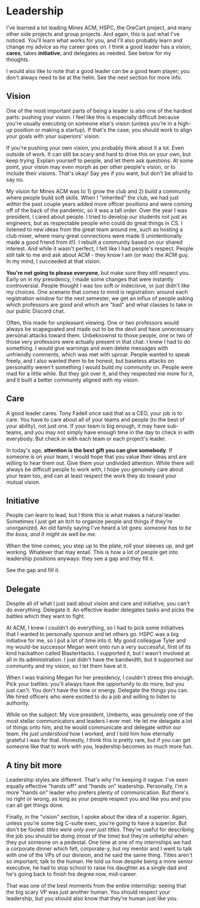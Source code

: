 # Leadership

I've learned a lot leading Mines ACM, HSPC, the OreCart project,
and many other side projects and group projects. And again, this is
just what I've noticed. You'll learn what works for you, and I'll
also probably learn and change my advice as my career goes on. I
think a good leader has a vision, **cares**, takes **initiative**, 
and delegates as needed. See below for my thoughts.

I would also like to note that a good leader can be a good team player;
you don't always need to be at the helm. See the next section for more info.

## Vision

One of the most important parts of being a leader is also one of the hardest
parts: pushing your vision. I feel like this is especially difficult because
you're usually executing on someone else's vision (unless you're in a high-up
position or making a startup). If that's the case, you should work to align
your goals with your superiors' vision.

If you're pushing your own vision, you probably think about it a lot. Even
outside of work. It can still be scary and hard to drive this on your own,
but keep trying. Explain yourself to people, and let them ask questions. At
some point, your vision may even morph as per other people's vision, or to
include their visions. That's okay! Say yes if you want, but don't be afraid
to say no.

My vision for Mines ACM was to 1) grow the club and 2) build a community
where people build soft skills. When I "inherited" the club, we had just
within the past couple years added more officer positions and were coming
off of the back of the pandemic, so it was a tall order. Over the year I was
president, I cared about people. I tried to develop our students not just as
engineers, but as respectable people who could do great things in CS. I listened
to new ideas from the great team around me, such as hosting a club mixer,
where many great connections were made (I unintentionally made a good friend from it!). 
I rebuilt a community based on our shared interest. And while it wasn't perfect,
I felt like I had people's respect. People still talk to me and ask about ACM - 
they know I am (or was) the ACM guy. In my mind, I succeeded at that vision.

**You're not going to please everyone**, but make sure they still respect you.
Early on in my presidency, I made some changes that were instantly controversial.
People thought I was too soft or indecisive, or just didn't like my choices.
One scenario that comes to mind is registration: around each registration window 
for the next semester, we get an influx of people asking which professors are good and 
which are "bad" and what classes to take in our public Discord chat.

Often, this made for unpleasant viewing. One or two professors would always be scapegoated
and made out to be the devil and have unnecessary personal attacks toward them. Unbeknownst 
to those people, one or two of those very professors were actually present in that chat. I knew
I had to do something. I would give warnings and even delete messages with unfriendly comments, 
which was met with uproar. People wanted to speak freely, and I also wanted them to be honest,
but baseless attacks on personality weren't something I would build my community on. People
were mad for a little while. But they got over it, and they respected me more for it, and
it built a better community aligned with my vision.

## Care

A good leader cares. Tony Fadell once said that as a CEO, your job is to care.
You have to care about all of your teams and people (to the best of your ability),
not just one. If your team is big enough, it may have sub-teams, and you may not
simply have enough time in the day to check in with everybody. But check in with
each team or each project's leader.

In today's age, **attention is the best gift you can give somebody**. If someone
is on your team, I would hope that you value their ideas and are willing to hear
them out. Give them your undivided attention. While there will always be difficult 
people to work with, I hope you genuinely care about your team too, and
can at least respect the work they do toward your mutual vision.

## Initiative

People can learn to lead, but I think this is what makes a natural leader.
Sometimes I just get an itch to organize people and things if they're
unorganized. An old family saying I've heard a lot goes: *someone 
has to be the boss, and it might as well be me*.

When the time comes, you step up to the plate, roll your sleeves up,
and get working. Whatever that may entail. This is how a lot of people get
into leadership positions anyways: they see a gap and they fill it.

See the gap and fill it.

## Delegate

Despite all of what I just said about vision and care and initiative,
you can't do everything. Delegate it. An effective leader delegates 
tasks and picks the battles which they want to fight. 

At ACM, I knew I couldn't do everything, so I had to pick some initiatives
that I wanted to personally sponsor and let others go. HSPC was a big initiative
for me, so I put a lot of time into it. My good colleague Tyler and my would-be
successor Megan went onto run a very successful, first of its kind hackathon called
BlasterHacks. I supported it, but I wasn't involved at all in its administration.
I just didn't have the bandwidth, but it supported our community and my vision,
so I let them have at it.

When I was training Megan for her presidency, I couldn't stress this enough.
Pick your battles: you'll always have the opportunity to do more, but you just
can't. You don't have the time or energy. Delegate the things you can. We hired
officers who were excited to do a job and willing to listen to authority.

While on the subject: My vice president, Umberto, was genuinely one of the most stellar
communicators and leaders I ever met. He let me delegate a lot of things onto him, 
and he would communicate and delegate within our team. He *just understood* how I
worked, and I told him how eternally grateful I was for that. Honestly, I think
this is pretty rare, but if you can get someone like that to work with you,
leadership becomes so much more fun.

## A tiny bit more

Leadership styles are different. That's why I'm keeping it vague.
I've seen equally effective "hands off" and "hands on" leadership. Personally,
I'm a more "hands on" leader who prefers plenty of communication. But there's
no right or wrong, as long as your people respect you and like you and you can
all get things done.

Finally, in the "vision" section, I spoke about the idea of a superior. Again,
unless you're some big C-suite exec, you're going to have a superior. But don't
be fooled: *titles were only ever just titles*. They're useful for describing
the job you should be doing (most of the time) but they're unhelpful when they
put someone on a pedestal. One time at one of my internships we had a corporate
dinner which felt, corporate-y, but my mentor and I went to talk with one of the VPs
of our division, and he said the same thing. Titles aren't so important, talk to the human.
He told us how despite being a more senior executive, he had to stop school to 
raise his daughter as a single dad and he's going back to finish his degree now,
mid-career.

That was one of the best moments from the entire internship: seeing that the big
scary VP was just another human. You should respect your leadership, but you should
also know that they're human just like you.
